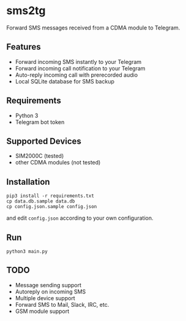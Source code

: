 # sms2tg

Forward SMS messages received from a CDMA module to Telegram.

## Features

* Forward incoming SMS instantly to your Telegram
* Forward incoming call notification to your Telegram
* Auto-reply incoming call with prerecorded audio
* Local SQLite database for SMS backup

## Requirements

* Python 3
* Telegram bot token

## Supported Devices

* SIM2000C (tested)
* other CDMA modules (not tested)

## Installation

```
pip3 install -r requirements.txt
cp data.db.sample data.db
cp config.json.sample config.json
```

and edit `config.json` according to your own configuration.

## Run

```
python3 main.py
```

## TODO

* Message sending support
* Autoreply on incoming SMS
* Multiple device support
* Forward SMS to Mail, Slack, IRC, etc.
* GSM module support
